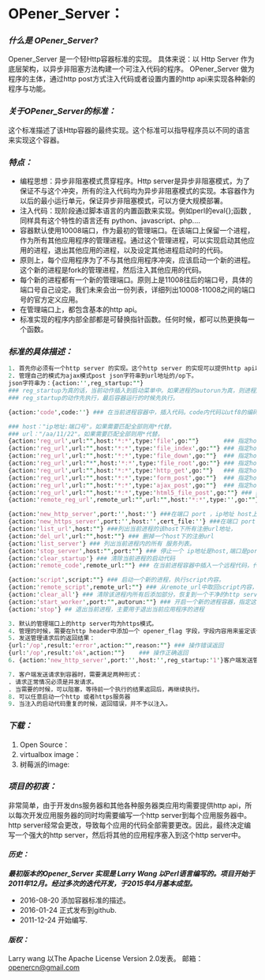 # OPener_Server：

### *什么是 OPener_Server?* 
Opener_Server 是一个轻Http容器标准的实现。 具体来说：以 Http Server 作为底层架构，以异步非阻塞方法构建一个可注入代码的程序。 OPener_Server 做为程序的主体，通过http post方式注入代码或者设置内置的http api来实现各种新的程序与功能。

### *关于OPener_Server的标准：* 
这个标准描述了该Http容器的最终实现。这个标准可以指导程序员以不同的语言来实现这个容器。

### *特点：* 
* 编程思想：异步非阻塞模式贯穿程序。Http server是异步非阻塞模式，为了保证不与这个冲突，所有的注入代码均为异步非阻塞模式的实现。本容器作为以后的最小运行单元，保证异步非阻塞模式，可以方便大规模部署。
* 注入代码：现阶段通过脚本语言的内置函数来实现。例如perl的eval{};函数 , 同样具有这个特性的语言还有 python、javascript、php....
*  容器默认使用10008端口，作为最初的管理端口。在该端口上保留一个进程，作为所有其他应用程序的管理进程。通过这个管理进程，可以实现启动其他应用的进程，退出其他应用的进程，以及设定其他进程启动时的代码。
* 原则上，每个应用程序为了不与其他应用程序冲突，应该启动一个新的进程。这个新的进程是fork的管理进程，然后注入其他应用的代码。
* 每个新的进程都有一个新的管理端口。原则上是11008往后的端口号，具体的端口号自己设定。我们未来会出一份列表，详细列出10008-11008之间的端口号的官方定义应用。
* 在管理端口上，都包含基本的http api。
* 标准实现的程序内部全部都是可替换指针函数。任何时候，都可以热更换每一个函数。

### *标准的具体描述：* 
```perl
1. 首先你必须有一个http server 的实现。这个http server 的实现可以提供http api以管理自己。
2. 管理自己的模式为ajax模式post json字符串到url地址的/op下。
json字符串为：{action:'',reg_startup:""}
### reg_startup为真的话，当前动作插入到启动菜单中。如果进程的autorun为真，则进程启动的时候，自动运行这些reg_startup为真的动作。
### reg_startup的动作先执行，最后容器运行的时候先执行。

{action:'code',code:''} ### 在当前进程容器中，插入代码。code内代码以utf8的编码格式，插入运行。

### host："ip地址:端口号"。如果需要匹配全部则用*代替。
### url："/aa/11/22"。如果需要匹配全部则用*代替。
{action:'reg_url',url:"",host:'*:*',type:'file',go:""}       ### 指定host上的url为单个文件的浏览，文件地址在go内
{action:'reg_url',url:"",host:'*:*',type:'file_index',go:""} ### 指定host上的url为文件目录的浏览，目录地址在go内
{action:'reg_url',url:"",host:'*:*',type:'file_down',go:""}  ### 指定host上的url为单个文件的下载，文件地址在go内
{action:'reg_url',url:"*",host:'*:*',type:'file_root',go:""} ### 指定host上的http server 根目录的设定，目录地址在go内
{action:'reg_url',url:"",host:'*:*',type:'http_get',go:""}   ### 指定host上的url为http get方式的请求，这个请求的处理的代码位于go内。常用于get一个虚拟地址，使用go处理好数据并返回。
{action:'reg_url',url:"",host:'*:*',type:'form_post',go:""}  ### 指定host上的url为form的post方式的请求，这个请求的处理的代码位于go内。
{action:'reg_url',url:"",host:'*:*',type:'ajax_post',go:""}  ### 指定host上的url为ajax的post方式的请求（也可以说是Http 的post模式），这个请求的处理的代码位于go内。
{action:'reg_url',url:"",host:'*:*',type:'html5_file_post',go:""} ### 指定host上的url为html5的文件 post上方式的请求。使用ajax post模式上传大的文件。上传成功后调用go
{action:'remote_reg_url',remote_url:"",url:"",host:'*:*',type:'',go:""} ### 从远程url地址中取回需要reg的go内容，然后执行reg_url操作

{action:'new_http_server',port:'',host:''} ###在端口 port ，ip地址 host上按照http server的模式监听。
{action:'new_https_server',port:'',host:'',cert_file:''} ###在端口 port ，ip地址 host上按照https server的模式监听，并配置一个证书：cert_file，证书文件和当前进程在同一个地址。
{action:'list_url',host:""} ###列出当前进程的该host下所有注册url地址，
{action:'del_url',url:"",host:""} ### 删掉一个host下的注册url
{action:'list_server'} ### 列出当前进程内的所有 服务列表。
{action:'stop_server',host:"",port:""} ### 停止一个 ip地址是host,端口是port的 服务。
{action:'clear_startup'} ### 清除当前进程的启动代码
{action:'remote_code',remote_url:""} ### 在当前进程容器中插入一个远程代码，代码位于：remote_url。

{action:'script',script:""} ### 启动一个新的进程，执行script内容。
{action:'remote_script',remote_url:""} ### 从remote_url中取回script内容，然后启动一个新的进程
{action:'clear_all'} ### 清除该进程内所有后添加部分，恢复到一个干净的http server 容器。
{action:'start_worker',port:"",autorun:""} ### 开启一个新的进程容器，指定这个容器的管理端口是port, autorun来决定这个新的进程容器是否随最初的管理进程容器一同启动。
{action:'stop'} ## 退出当前进程，主要用于退出当前应用程序的进程

3. 默认的管理端口上的http server均为https模式。
4. 管理的时候，需要在http header中添加一个 opener_flag 字段，字段内容用来鉴定该请求是否为认证的请求。
5. 发送管理请求后的返回结果：
{url:'/op',result:'error',action:"",reason:""} ### 操作错误返回
{url:'/op',result:'ok',action:""}    ### 操作正确返回
6. {action:'new_http_server',port:'',host:'',reg_startup:'1'}客户端发送管理请求并带reg_startup>0时，需要容器检测一下本次请求是否与之前的reg_startup请求有重复。重复则放弃本次reg_startup注册。如果reg_startup为-1，则从服务器删掉这条注册。

7. 客户端发送请求到容器时，需要满足两种形式：
. 请求正常情况必须是并发请求。
. 当需要的时候，可以阻塞，等待前一个执行的结果返回后，再继续执行。
8. 可以任意启动一个http 或者https服务器
9. 当注入的启动代码重复的时候，返回错误，并不予以注入。
```

### *下载：* 
1. Open Source：
2. virtualbox image：
3. 树莓派的image:


### *项目的初衷：* 
非常简单，由于开发dns服务器和其他各种服务器类应用均需要提供http api，所以每次开发应用服务器的同时均需要编写一个http server到每个应用服务器中。http server经常会更改，导致每个应用的代码全部需要更改。因此，最终决定编写一个强大的http server，然后将其他的应用程序塞入到这个http server中。


#### *历史：* 
***最初版本的Opener_Server 实现是 Larry Wang 以Perl语言编写的。项目开始于2011年12月。经过多次的迭代开发，于2015年4月基本成型。***

* 2016-08-20 添加容器标准的描述。
* 2016-01-24 正式发布到github.
* 2011-12-24 开始编写.



#### *版权：* 
Larry wang 以The Apache License Version 2.0发表。
邮箱：openercn@gmail.com
